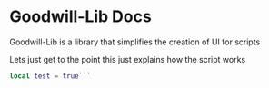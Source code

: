 # Goodwill-Lib Docs

Goodwill-Lib is a library that simplifies the creation of UI for scripts

Lets just get to the point this just explains how the script works

```lua
local test = true```
